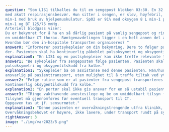 ```yaml
---
question: "Som LIS1 tilkalles du til en sengepost klokken 03:30. En 32 år gammel tidligere frisk kvinne er innlagt
med akutt respirasjonsbesvær. Hun sitter i sengen, er sløv, høyfebril, og har respirasjonsfrekvens 32
min-1 med bruk av hjelpemuskulatur. SpO2 er 91% med oksygen 8 L min-1 på maske, puls 115
min-1 og BT 125/75 mmHg.
Arteriell blodgass viser:
Du er bekymret for å ha en så dårlig pasient på vanlig sengepost og ringer din bakvakt, som ber deg ta
en umiddelbar CT thorax. Røntgenavdelingen ligger i en helt annen del av bygget.
Hvordan bør den in-hospitale transporten organiseres? "
answer0: "Informerer postsykepleier om din bekymring. Dere to følger pasienten til CT og overvåker henne
der. Pasienten skal ha kontinuerlig påkoblet pulsoksymetri og oksygentilskudd fra kolbe."
explanation0: "En LIS1 og en postsykepleier kan ikke treffe relevante tiltak dersom denne pasienten kollapser."
answer1: "Be sykepleier fra sengeposten følge pasienten. Pasienten skal ha kontinuerlig påkoblet
pulsoksymetri og oksygentilskudd fra kolbe."
explanation1: "Sykepleier ba om assistanse med denne pasienten. Han/hun skal da ikke sendes alene som
ansvarlig på pasienttransport, uten mulighet til å treffe tiltak ved ytterligere forverring."
answer2: "Følge rutine som er at pasienter fra sengepost transporteres av trenet portør. Pasienten skal ha
kontinuerlig oksygentilskudd fra kolbe."
explanation2: "En portør skal ikke gis ansvar for en så ustabil pasient."
answer3: "TRinge vakthavende anestesilege og be om umiddelbart tilsyn fordi pasienten er kritisk syk.
Tilsynet må gjennomføres før eventuell transport til CT.
Oppgaven tas ut jf. sensurmøtet."
explanation3: "Denne pasienten er overvåkningstrengende utfra klinikk, helt uavhengig av CT-funn.
Overvåkningsbehovet er høyere, ikke lavere, under transport rundt på sykehuset."
rightAnswer: 3
image: "./img/var2023/5.png"
---
```



